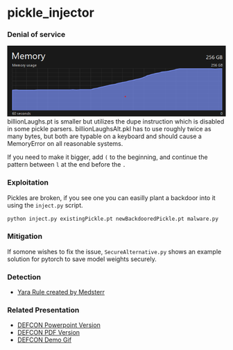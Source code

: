 # pickle_injector

### Denial of service
![256gb memory usage](image.png)
billionLaughs.pt is smaller but utilizes the dupe instruction which is disabled in some pickle parsers. billionLaughsAlt.pkl has to use roughly twice as many bytes, but both are typable on a keyboard and should cause a MemoryError on all reasonable systems.

If you need to make it bigger, add `(` to the beginning, and continue the pattern between `l` at the end before the `.`

### Exploitation
Pickles are broken, if you see one you can easilly plant a backdoor into it using the `inject.py` script.
```bash
python inject.py existingPickle.pt newBackdooredPickle.pt malware.py
```

### Mitigation
If somone wishes to fix the issue, `SecureAlternative.py` shows an example solution for pytorch to save model weights securely.

### Detection
- [Yara Rule created by Medsterr](https://github.com/medsterr/yara/tree/main/python/pickle_injector)

### Related Presentation
- [DEFCON Powerpoint Version](https://coldwaterq.com/presentations/ColdwaterQ%20-%20BACKDOORING%20Pickles%20A%20decade%20only%20made%20things%20worse%20-%20v1.pptx)
- [DEFCON PDF Version](https://coldwaterq.com/presentations/ColdwaterQ%20-%20BACKDOORING%20Pickles%20A%20decade%20only%20made%20things%20worse%20-%20v1.pdf)
- [DEFCON Demo Gif](https://coldwaterq.com/presentations/ColdwaterQ%20-%20BACKDOORING%20Pickles%20A%20decade%20only%20made%20things%20worse%20-%20v1%20-%20demo.gif)
